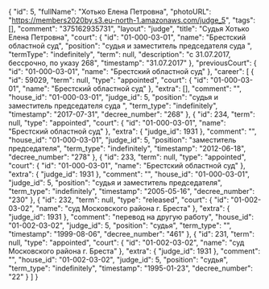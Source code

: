 {
    "id": 5,
    "fullName": "Хотько Елена Петровна",
    "photoURL": "https://members2020by.s3.eu-north-1.amazonaws.com/judge_5",
    "tags": [],
    "comment": "375162935731",
    "layout": "judge",
    "title": "Судья Хотько Елена Петровна",
    "court": {
        "id": "01-000-03-01",
        "name": "Брестский областной суд",
        "position": "судья и заместитель председателя суда ",
        "termType": "indefinitely",
        "term": null,
        "description": "c 31.07.2017, бессрочно, по указу 268",
        "timestamp": "31.07.2017"
    },
    "previousCourt": {
        "id": "01-000-03-01",
        "name": "Брестский областной суд"
    },
    "career": [
        {
            "id": 59029,
            "term": null,
            "type": "appointed",
            "court": {
                "id": "01-000-03-01",
                "name": "Брестский областной суд"
            },
            "extra": [],
            "comment": "",
            "house_id": "01-000-03-01",
            "judge_id": 5,
            "position": "судья и заместитель председателя суда ",
            "term_type": "indefinitely",
            "timestamp": "2017-07-31",
            "decree_number": "268"
        },
        {
            "id": 234,
            "term": null,
            "type": "appointed",
            "court": {
                "id": "01-000-03-01",
                "name": "Брестский областной суд"
            },
            "extra": {
                "judge_id": 1931
            },
            "comment": "",
            "house_id": "01-000-03-01",
            "judge_id": 5,
            "position": "заместитель председателя",
            "term_type": "indefinitely",
            "timestamp": "2012-06-18",
            "decree_number": "278"
        },
        {
            "id": 233,
            "term": null,
            "type": "appointed",
            "court": {
                "id": "01-000-03-01",
                "name": "Брестский областной суд"
            },
            "extra": {
                "judge_id": 1931
            },
            "comment": "",
            "house_id": "01-000-03-01",
            "judge_id": 5,
            "position": "судья и заместитель председателя",
            "term_type": "indefinitely",
            "timestamp": "2005-05-16",
            "decree_number": "230"
        },
        {
            "id": 232,
            "term": null,
            "type": "released",
            "court": {
                "id": "01-002-03-02",
                "name": "суд Московского района г. Бреста"
            },
            "extra": {
                "judge_id": 1931
            },
            "comment": "перевод на другую работу",
            "house_id": "01-002-03-02",
            "judge_id": 5,
            "position": "судья",
            "term_type": "",
            "timestamp": "1999-08-06",
            "decree_number": "461"
        },
        {
            "id": 231,
            "term": null,
            "type": "appointed",
            "court": {
                "id": "01-002-03-02",
                "name": "суд Московского района г. Бреста"
            },
            "extra": {
                "judge_id": 1931
            },
            "comment": "",
            "house_id": "01-002-03-02",
            "judge_id": 5,
            "position": "судья",
            "term_type": "indefinitely",
            "timestamp": "1995-01-23",
            "decree_number": "22"
        }
    ]
}